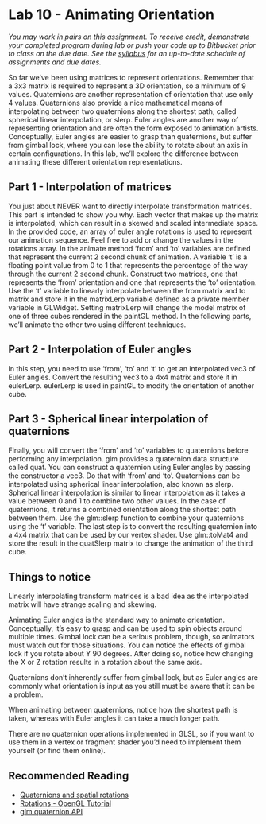 # Lab 10 - Animating Orientation

*You may work in pairs on this assignment. To receive credit, demonstrate your completed program during lab or push your code
up to Bitbucket prior to class on the due date. See the [syllabus](https://bitbucket.org/msucsc441spring2016/syllabus) for an
up-to-date schedule of assignments and due dates.*

So far we’ve been using matrices to represent orientations. Remember that a 3x3 matrix is required to 
represent a 3D orientation, so a minimum of 9 values. Quaternions are another representation of orientation 
that use only 4 values. Quaternions also provide a nice mathematical means of interpolating between two 
quaternions along the shortest path, called spherical linear interpolation, or slerp. Euler angles are 
another way of representing orientation and are often the form exposed to animation artists. Conceptually, 
Euler angles are easier to grasp than quaternions, but suffer from gimbal lock, where you can lose the 
ability to rotate about an axis in certain configurations. In this lab, we’ll explore the difference 
between animating these different orientation representations.

## Part 1 - Interpolation of matrices

You just about NEVER want to directly interpolate transformation matrices. This part is intended to show you why. 
Each vector that makes up the matrix is interpolated, which can result in a skewed and scaled intermediate space. 
In the provided code, an array of euler angle rotations is used to represent our animation sequence. Feel free to 
add or change the values in the rotations array. In the animate method ‘from’ and ‘to’ variables are defined that 
represent the current 2 second chunk of animation. A variable ‘t’ is a floating point value from 0 to 1 that 
represents the percentage of the way through the current 2 second chunk. Construct two matrices, one that represents 
the ‘from’ orientation and one that represents the ‘to’ orientation. Use the ‘t’ variable to linearly interpolate 
between the from matrix and to matrix and store it in the matrixLerp variable defined as a private member variable 
in GLWidget. Setting matrixLerp will change the model matrix of one of three cubes rendered in the paintGL method. 
In the following parts, we’ll animate the other two using different techniques.

## Part 2 - Interpolation of Euler angles

In this step, you need to use ‘from’, ‘to’ and ‘t’ to get an interpolated vec3 of Euler angles. Convert the 
resulting vec3 to a 4x4 matrix and store it in eulerLerp. eulerLerp is used in paintGL to modify the orientation 
of another cube.

## Part 3 - Spherical linear interpolation of quaternions

Finally, you will convert the ‘from’ and ‘to’ variables to quaternions before performing any interpolation. glm 
provides a quaternion data structure called quat. You can construct a quaternion using Euler angles by passing the 
constructor a vec3. Do that with ‘from’ and ‘to’. Quaternions can be interpolated using spherical linear 
interpolation, also known as slerp. Spherical linear interpolation is similar to linear interpolation as it takes 
a value between 0 and 1 to combine two other values. In the case of quaternions, it returns a combined orientation 
along the shortest path between them. Use the glm::slerp function to combine your quaternions using the ‘t’ variable. 
The last step is to convert the resulting quaternion into a 4x4 matrix that can be used by our vertex shader. Use 
glm::toMat4 and store the result in the quatSlerp matrix to change the animation of the third cube.

## Things to notice

Linearly interpolating transform matrices is a bad idea as the interpolated matrix will have strange scaling and 
skewing. 

Animating Euler angles is the standard way to animate orientation. Conceptually, it’s easy to grasp and can be used 
to spin objects around multiple times. Gimbal lock can be a serious problem, though, so animators must watch out for 
those situations. You can notice the effects of gimbal lock if you rotate about Y 90 degrees. After doing so, notice 
how changing the X or Z rotation results in a rotation about the same axis.

Quaternions don’t inherently suffer from gimbal lock, but as Euler angles are commonly what orientation is input as 
you still must be aware that it can be a problem. 

When animating between quaternions, notice how the shortest path is taken, whereas with Euler angles it can take a 
much longer path.

There are no quaternion operations implemented in GLSL, so if you want to use them in a vertex or fragment shader 
you’d need to implement them yourself (or find them online).

## Recommended Reading

* [Quaternions and spatial rotations](http://en.wikipedia.org/wiki/Quaternions_and_spatial_rotation)
* [Rotations - OpenGL Tutorial](http://www.opengl-tutorial.org/intermediate-tutorials/tutorial-17-quaternions/)
* [glm quaternion API](http://glm.g-truc.net/0.9.4/api/a00153.html)
